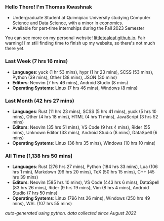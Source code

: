 
### Hello There! I'm Thomas Kwashnak

- Undergraduate Student at Quinnipiac University studying Computer Science and Data Science, with a minor in economics.
- Available for part-time internships during the Fall 2023 Semester

You can see more on my personal website! [littletealeaf.github.io](https://littletealeaf.github.io). Fair warning! I'm still finding time to finish up my website, so there's not much there yet.

### Last Week (7 hrs 16 mins)
- **Languages**: yuck (1 hr 53 mins), hypr (1 hr 23 mins), SCSS (53 mins), Python (39 mins), Other (38 mins), JSON (30 mins)
- **Editors**: Neovim (7 hrs 46 mins), Android Studio (8 mins)
- **Operating Systems**: Linux (7 hrs 46 mins), Windows (8 mins)
    
### Last Month (42 hrs 27 mins)
- **Languages**: Rust (11 hrs 23 mins), SCSS (5 hrs 41 mins), yuck (5 hrs 10 mins), Other (4 hrs 18 mins), HTML (4 hrs 11 mins), JavaScript (3 hrs 52 mins)
- **Editors**: Neovim (35 hrs 51 mins), VS Code (9 hrs 4 mins), Rider (55 mins), Unknown Editor (33 mins), Android Studio (8 mins), DataSpell (6 mins)
- **Operating Systems**: Linux (36 hrs 35 mins), Windows (10 hrs 10 mins)
    
### All Time (1,138 hrs 50 mins)
- **Languages**: Rust (276 hrs 27 mins), Python (184 hrs 33 mins), Lua (106 hrs 1 min), Markdown (96 hrs 20 mins), TeX (50 hrs 15 mins), C++ (45 hrs 39 mins)
- **Editors**: Neovim (585 hrs 10 mins), VS Code (443 hrs 6 mins), DataSpell (83 hrs 26 mins), Rider (9 hrs 19 mins), Vim (8 hrs 4 mins), Android Studio (7 hrs 50 mins)
- **Operating Systems**: Linux (796 hrs 26 mins), Windows (250 hrs 49 mins), WSL (107 hrs 55 mins)
    

*auto-generated using python. data collected since August 2022*

